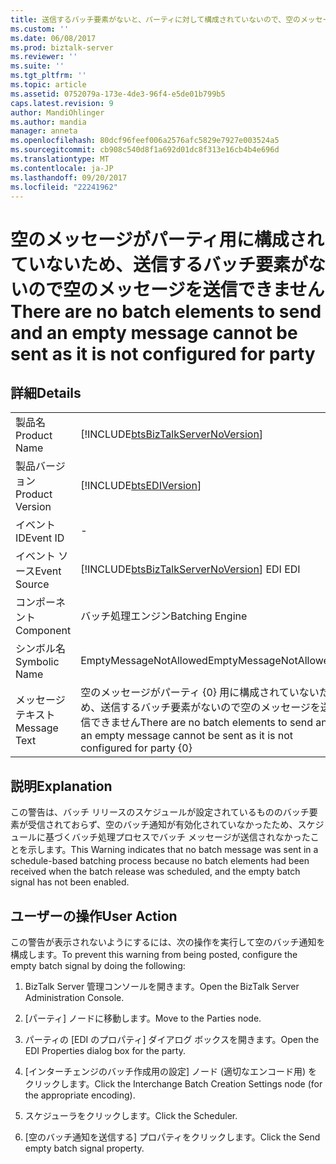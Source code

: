 ```yaml
---
title: 送信するバッチ要素がないと、パーティに対して構成されていないので、空のメッセージを送信できません |Microsoft ドキュメント
ms.custom: ''
ms.date: 06/08/2017
ms.prod: biztalk-server
ms.reviewer: ''
ms.suite: ''
ms.tgt_pltfrm: ''
ms.topic: article
ms.assetid: 0752079a-173e-4de3-96f4-e5de01b799b5
caps.latest.revision: 9
author: MandiOhlinger
ms.author: mandia
manager: anneta
ms.openlocfilehash: 80dcf96feef006a2576afc5829e7927e003524a5
ms.sourcegitcommit: cb908c540d8f1a692d01dc8f313e16cb4b4e696d
ms.translationtype: MT
ms.contentlocale: ja-JP
ms.lasthandoff: 09/20/2017
ms.locfileid: "22241962"
---
```

# <a name="there-are-no-batch-elements-to-send-and-an-empty-message-cannot-be-sent-as-it-is-not-configured-for-party"></a><span data-ttu-id="f5819-102">空のメッセージがパーティ用に構成されていないため、送信するバッチ要素がないので空のメッセージを送信できません</span><span class="sxs-lookup"><span data-stu-id="f5819-102">There are no batch elements to send and an empty message cannot be sent as it is not configured for party</span></span>
## <a name="details"></a><span data-ttu-id="f5819-103">詳細</span><span class="sxs-lookup"><span data-stu-id="f5819-103">Details</span></span>  
  
|||  
|-|-|  
|<span data-ttu-id="f5819-104">製品名</span><span class="sxs-lookup"><span data-stu-id="f5819-104">Product Name</span></span>|[!INCLUDE[btsBizTalkServerNoVersion](../includes/btsbiztalkservernoversion-md.md)]|  
|<span data-ttu-id="f5819-105">製品バージョン</span><span class="sxs-lookup"><span data-stu-id="f5819-105">Product Version</span></span>|[!INCLUDE[btsEDIVersion](../includes/btsediversion-md.md)]|  
|<span data-ttu-id="f5819-106">イベント ID</span><span class="sxs-lookup"><span data-stu-id="f5819-106">Event ID</span></span>|-|  
|<span data-ttu-id="f5819-107">イベント ソース</span><span class="sxs-lookup"><span data-stu-id="f5819-107">Event Source</span></span>|[!INCLUDE[btsBizTalkServerNoVersion](../includes/btsbiztalkservernoversion-md.md)]<span data-ttu-id="f5819-108"> EDI</span><span class="sxs-lookup"><span data-stu-id="f5819-108"> EDI</span></span>|  
|<span data-ttu-id="f5819-109">コンポーネント</span><span class="sxs-lookup"><span data-stu-id="f5819-109">Component</span></span>|<span data-ttu-id="f5819-110">バッチ処理エンジン</span><span class="sxs-lookup"><span data-stu-id="f5819-110">Batching Engine</span></span>|  
|<span data-ttu-id="f5819-111">シンボル名</span><span class="sxs-lookup"><span data-stu-id="f5819-111">Symbolic Name</span></span>|<span data-ttu-id="f5819-112">EmptyMessageNotAllowed</span><span class="sxs-lookup"><span data-stu-id="f5819-112">EmptyMessageNotAllowed</span></span>|  
|<span data-ttu-id="f5819-113">メッセージ テキスト</span><span class="sxs-lookup"><span data-stu-id="f5819-113">Message Text</span></span>|<span data-ttu-id="f5819-114">空のメッセージがパーティ {0} 用に構成されていないため、送信するバッチ要素がないので空のメッセージを送信できません</span><span class="sxs-lookup"><span data-stu-id="f5819-114">There are no batch elements to send and an empty message cannot be sent as it is not configured for party {0}</span></span>|  
  
## <a name="explanation"></a><span data-ttu-id="f5819-115">説明</span><span class="sxs-lookup"><span data-stu-id="f5819-115">Explanation</span></span>  
 <span data-ttu-id="f5819-116">この警告は、バッチ リリースのスケジュールが設定されているもののバッチ要素が受信されておらず、空のバッチ通知が有効化されていなかったため、スケジュールに基づくバッチ処理プロセスでバッチ メッセージが送信されなかったことを示します。</span><span class="sxs-lookup"><span data-stu-id="f5819-116">This Warning indicates that no batch message was sent in a schedule-based batching process because no batch elements had been received when the batch release was scheduled, and the empty batch signal has not been enabled.</span></span>  
  
## <a name="user-action"></a><span data-ttu-id="f5819-117">ユーザーの操作</span><span class="sxs-lookup"><span data-stu-id="f5819-117">User Action</span></span>  
 <span data-ttu-id="f5819-118">この警告が表示されないようにするには、次の操作を実行して空のバッチ通知を構成します。</span><span class="sxs-lookup"><span data-stu-id="f5819-118">To prevent this warning from being posted, configure the empty batch signal by doing the following:</span></span>  
  
1.  <span data-ttu-id="f5819-119">BizTalk Server 管理コンソールを開きます。</span><span class="sxs-lookup"><span data-stu-id="f5819-119">Open the BizTalk Server Administration Console.</span></span>  
  
2.  <span data-ttu-id="f5819-120">[パーティ] ノードに移動します。</span><span class="sxs-lookup"><span data-stu-id="f5819-120">Move to the Parties node.</span></span>  
  
3.  <span data-ttu-id="f5819-121">パーティの [EDI のプロパティ] ダイアログ ボックスを開きます。</span><span class="sxs-lookup"><span data-stu-id="f5819-121">Open the EDI Properties dialog box for the party.</span></span>  
  
4.  <span data-ttu-id="f5819-122">[インターチェンジのバッチ作成用の設定] ノード (適切なエンコード用) をクリックします。</span><span class="sxs-lookup"><span data-stu-id="f5819-122">Click the Interchange Batch Creation Settings node (for the appropriate encoding).</span></span>  
  
5.  <span data-ttu-id="f5819-123">スケジューラをクリックします。</span><span class="sxs-lookup"><span data-stu-id="f5819-123">Click the Scheduler.</span></span>  
  
6.  <span data-ttu-id="f5819-124">[空のバッチ通知を送信する] プロパティをクリックします。</span><span class="sxs-lookup"><span data-stu-id="f5819-124">Click the Send empty batch signal property.</span></span>